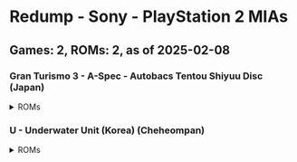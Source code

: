 # Redump - Sony - PlayStation 2 MIAs
## Games: 2, ROMs: 2, as of 2025-02-08
### Gran Turismo 3 - A-Spec - Autobacs Tentou Shiyuu Disc (Japan)
<details>
<summary>ROMs</summary>

- Gran Turismo 3 - A-Spec - Autobacs Tentou Shiyuu Disc (Japan).bin, CRC: 8b9a0ba2
</details>

### U - Underwater Unit (Korea) (Cheheompan)
<details>
<summary>ROMs</summary>

- U - Underwater Unit (Korea) (Cheheompan).bin, CRC: f9fd91d6
</details>

